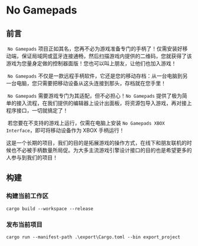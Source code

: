 # No Gamepads

## 前言

​	`No Gamepads` 项目正如其名，您再不必为游戏准备专门的手柄了！仅需安装好移动端，保证局域网或蓝牙连接通畅，然后扫描游戏内提供的二维码，您就获得了该游戏为您量身定做的控制器面版！您也可以叫上朋友，让他们也加入游戏！

​	`No Gamepads` 不仅是一款远程手柄软件，它还是您的移动存档：从一台电脑到另一台电脑，您只需要把移动设备从这头连接到那头，存档就在您手里！

​	`No Gamepads` 需要游戏专门为其适配，但不必担心！`No Gamepads` 提供了极为简单的接入流程，在我们提供的编辑器上设计出面板，将资源包导入游戏，再对接上程序接口，一切就搞定了！

​	若您要在不支持的游戏上运行，仅需在电脑上安装 `No Gamepads XBOX Interface`，即可将移动设备作为 XBOX 手柄运行！

​	这是一个长期的项目，我们的目的是拓展游戏的操作方式，在线下和朋友联机的时候也不必被手柄数量所局促。为大多主流游戏引擎设计接口的目的也是希望更多的人参与到我们的项目！

## 构建

### 构建当前工作区

```shell
cargo build --workspace --release
```

### 发布当前项目

```shell
cargo run --manifest-path .\export\Cargo.toml --bin export_project
```